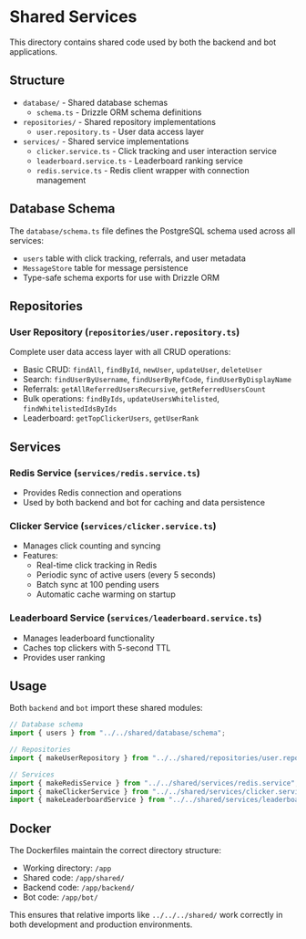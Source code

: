 # Shared Services

This directory contains shared code used by both the backend and bot applications.

## Structure

- `database/` - Shared database schemas
  - `schema.ts` - Drizzle ORM schema definitions
- `repositories/` - Shared repository implementations
  - `user.repository.ts` - User data access layer
- `services/` - Shared service implementations
  - `clicker.service.ts` - Click tracking and user interaction service
  - `leaderboard.service.ts` - Leaderboard ranking service
  - `redis.service.ts` - Redis client wrapper with connection management

## Database Schema

The `database/schema.ts` file defines the PostgreSQL schema used across all services:
- `users` table with click tracking, referrals, and user metadata
- `MessageStore` table for message persistence
- Type-safe schema exports for use with Drizzle ORM

## Repositories

### User Repository (`repositories/user.repository.ts`)
Complete user data access layer with all CRUD operations:
- Basic CRUD: `findAll`, `findById`, `newUser`, `updateUser`, `deleteUser`
- Search: `findUserByUsername`, `findUserByRefCode`, `findUserByDisplayName`
- Referrals: `getAllReferredUsersRecursive`, `getReferredUsersCount`
- Bulk operations: `findByIds`, `updateUsersWhitelisted`, `findWhitelistedIdsByIds`
- Leaderboard: `getTopClickerUsers`, `getUserRank`

## Services

### Redis Service (`services/redis.service.ts`)
- Provides Redis connection and operations
- Used by both backend and bot for caching and data persistence

### Clicker Service (`services/clicker.service.ts`)
- Manages click counting and syncing
- Features:
  - Real-time click tracking in Redis
  - Periodic sync of active users (every 5 seconds)
  - Batch sync at 100 pending users
  - Automatic cache warming on startup

### Leaderboard Service (`services/leaderboard.service.ts`)
- Manages leaderboard functionality
- Caches top clickers with 5-second TTL
- Provides user ranking

## Usage

Both `backend` and `bot` import these shared modules:

```typescript
// Database schema
import { users } from "../../shared/database/schema";

// Repositories
import { makeUserRepository } from "../../shared/repositories/user.repository";

// Services
import { makeRedisService } from "../../shared/services/redis.service";
import { makeClickerService } from "../../shared/services/clicker.service";
import { makeLeaderboardService } from "../../shared/services/leaderboard.service";
```

## Docker

The Dockerfiles maintain the correct directory structure:
- Working directory: `/app`
- Shared code: `/app/shared/`
- Backend code: `/app/backend/`
- Bot code: `/app/bot/`

This ensures that relative imports like `../../../shared/` work correctly in both development and production environments.
